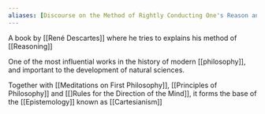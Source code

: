 ```yaml
---
aliases: [Discourse on the Method of Rightly Conducting One's Reason and of Seeking Truth in the Sciences]
---
```


A book by [[René Descartes]] where he tries to explains his method of [[Reasoning]]

One of the most influential works in the history of modern [[philosophy]], and important to the development of natural sciences.

Together with [[Meditations on First Philosophy]], [[Principles of Philosophy]] and [[]Rules for the Direction of the Mind]], it forms the base of the [[Epistemology]] known as [[Cartesianism]]